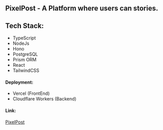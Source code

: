 ## PixelPost - A Platform where users can stories.

## Tech Stack:
- TypeScript
- NodeJs
- Hono
- PostgreSQL
- Prism ORM
- React
- TailwindCSS

#### Deployment:
- Vercel (FrontEnd)
- Cloudflare Workers (Backend)

#### Link:
  [PixelPost](https://pixelpost.vercel.app)
